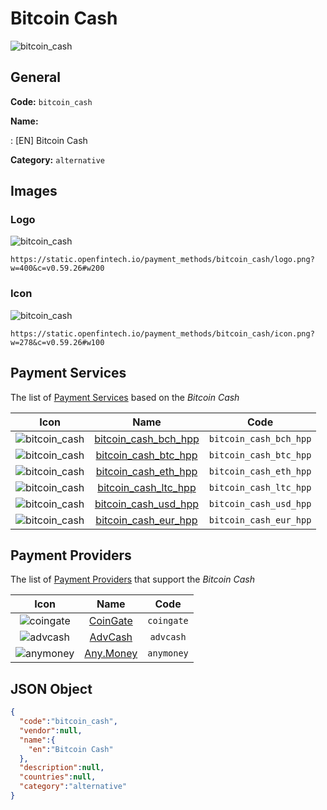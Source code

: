 
# Bitcoin Cash 
![bitcoin_cash](https://static.openfintech.io/payment_methods/bitcoin_cash/logo.png?w=400&c=v0.59.26#w200)  

## General 
**Code:** `bitcoin_cash` 
 
**Name:** 
 
:	[EN] Bitcoin Cash 
 
**Category:** `alternative` 
 

## Images 

### Logo 
![bitcoin_cash](https://static.openfintech.io/payment_methods/bitcoin_cash/logo.png?w=400&c=v0.59.26#w200)  

```
https://static.openfintech.io/payment_methods/bitcoin_cash/logo.png?w=400&c=v0.59.26#w200
```  

### Icon 
![bitcoin_cash](https://static.openfintech.io/payment_methods/bitcoin_cash/icon.png?w=278&c=v0.59.26#w100)  

```
https://static.openfintech.io/payment_methods/bitcoin_cash/icon.png?w=278&c=v0.59.26#w100
```  

## Payment Services 
 
The list of [Payment Services](/payment-services/) based on the _Bitcoin Cash_ 

|Icon|Name|Code| 
|:---:|:---:|:---:| 
|![bitcoin_cash](https://static.openfintech.io/payment_methods/bitcoin_cash/icon.png?w=278&c=v0.59.26#w100) |[bitcoin_cash_bch_hpp](/payment-services/bitcoin_cash_bch_hpp/)|`bitcoin_cash_bch_hpp`| 
|![bitcoin_cash](https://static.openfintech.io/payment_methods/bitcoin_cash/icon.png?w=278&c=v0.59.26#w100) |[bitcoin_cash_btc_hpp](/payment-services/bitcoin_cash_btc_hpp/)|`bitcoin_cash_btc_hpp`| 
|![bitcoin_cash](https://static.openfintech.io/payment_methods/bitcoin_cash/icon.png?w=278&c=v0.59.26#w100) |[bitcoin_cash_eth_hpp](/payment-services/bitcoin_cash_eth_hpp/)|`bitcoin_cash_eth_hpp`| 
|![bitcoin_cash](https://static.openfintech.io/payment_methods/bitcoin_cash/icon.png?w=278&c=v0.59.26#w100) |[bitcoin_cash_ltc_hpp](/payment-services/bitcoin_cash_ltc_hpp/)|`bitcoin_cash_ltc_hpp`| 
|![bitcoin_cash](https://static.openfintech.io/payment_methods/bitcoin_cash/icon.png?w=278&c=v0.59.26#w100) |[bitcoin_cash_usd_hpp](/payment-services/bitcoin_cash_usd_hpp/)|`bitcoin_cash_usd_hpp`| 
|![bitcoin_cash](https://static.openfintech.io/payment_methods/bitcoin_cash/icon.png?w=278&c=v0.59.26#w100) |[bitcoin_cash_eur_hpp](/payment-services/bitcoin_cash_eur_hpp/)|`bitcoin_cash_eur_hpp`| 
 

## Payment Providers 
 
The list of [Payment Providers](/payment-providers/) that support the _Bitcoin Cash_ 

|Icon|Name|Code| 
|:---:|:---:|:---:| 
|![coingate](https://static.openfintech.io/payment_providers/coingate/icon.svg?w=278&c=v0.59.26#w100) |[CoinGate](/payment-providers/coingate/)|`coingate`| 
|![advcash](https://static.openfintech.io/payment_providers/advcash/icon.svg?w=278&c=v0.59.26#w100) |[AdvCash](/payment-providers/advcash/)|`advcash`| 
|![anymoney](https://static.openfintech.io/payment_providers/anymoney/icon.svg?w=278&c=v0.59.26#w100) |[Any.Money](/payment-providers/anymoney/)|`anymoney`| 
 

## JSON Object 

```json
{
  "code":"bitcoin_cash",
  "vendor":null,
  "name":{
    "en":"Bitcoin Cash"
  },
  "description":null,
  "countries":null,
  "category":"alternative"
}
```  
